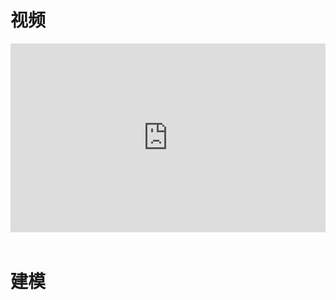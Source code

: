 视频
======
<div style="position: relative; padding: 30% 45%;">
    <iframe style="position: absolute; width: 100%; height: 100%; left: 0; top: 0;" src="https://player.bilibili.com/player.html?aid=351045749&bvid=BV1YR4y1b7Rb&cid=987048512&page=1&high_quality=1&danmaku=0" frameborder="no" scrolling="no"></iframe>
</div>


<br/>

建模
======
<script type="module" src="https://unpkg.com/@google/model-viewer/dist/model-viewer.min.js"></script>
<style>
    model-viewer {
        width: 100%;
    }
</style>
<model-viewer src="/models/VetRadioScanner.glb" alt="A 3D model of an astronaut" auto-rotate camera-controls camera-orbit="45deg 55deg 2.5m" environment-image="neutral"></model-viewer>
<model-viewer src="/models/VetRadioCassette.glb" alt="A 3D model of an astronaut" auto-rotate camera-controls camera-orbit="45deg 55deg 2.5m" environment-image="neutral"></model-viewer>
<model-viewer src="/models/VetRadioHolder.glb" alt="A 3D model of an astronaut" auto-rotate camera-controls camera-orbit="45deg 55deg 2.5m" environment-image="neutral"></model-viewer>